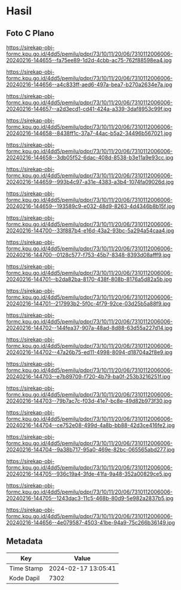 # Hasil

## Foto C Plano

https://sirekap-obj-formc.kpu.go.id/4dd5/pemilu/pdpr/73/10/11/20/06/7310112006006-20240216-144655--fa75ee89-1d2d-4cbb-ac75-762f88598ea4.jpg

https://sirekap-obj-formc.kpu.go.id/4dd5/pemilu/pdpr/73/10/11/20/06/7310112006006-20240216-144656--a4c833ff-aed6-497a-bea7-b270a2634e7a.jpg

https://sirekap-obj-formc.kpu.go.id/4dd5/pemilu/pdpr/73/10/11/20/06/7310112006006-20240216-144657--a2d3ecd1-cd41-424a-a339-3daf8953c99f.jpg

https://sirekap-obj-formc.kpu.go.id/4dd5/pemilu/pdpr/73/10/11/20/06/7310112006006-20240216-144658--8438ff1c-37a7-44ac-b5a2-34496b567021.jpg

https://sirekap-obj-formc.kpu.go.id/4dd5/pemilu/pdpr/73/10/11/20/06/7310112006006-20240216-144658--3db05f52-6dac-408d-8538-b3e11a9e93cc.jpg

https://sirekap-obj-formc.kpu.go.id/4dd5/pemilu/pdpr/73/10/11/20/06/7310112006006-20240216-144659--993b4c97-a31e-4383-a3b4-1074fa09026d.jpg

https://sirekap-obj-formc.kpu.go.id/4dd5/pemilu/pdpr/73/10/11/20/06/7310112006006-20240216-144659--193589c9-e032-48d9-8263-4d4346b8b15f.jpg

https://sirekap-obj-formc.kpu.go.id/4dd5/pemilu/pdpr/73/10/11/20/06/7310112006006-20240216-144700--33f887b4-e16d-43a2-93bc-5a294a54caa4.jpg

https://sirekap-obj-formc.kpu.go.id/4dd5/pemilu/pdpr/73/10/11/20/06/7310112006006-20240216-144700--0128c577-f753-45b7-8348-8393d08afff9.jpg

https://sirekap-obj-formc.kpu.go.id/4dd5/pemilu/pdpr/73/10/11/20/06/7310112006006-20240216-144701--b2da82ba-8170-438f-808b-8176a5d82a5b.jpg

https://sirekap-obj-formc.kpu.go.id/4dd5/pemilu/pdpr/73/10/11/20/06/7310112006006-20240216-144701--217993b2-5f0c-4f79-92ce-03d25b5a88f9.jpg

https://sirekap-obj-formc.kpu.go.id/4dd5/pemilu/pdpr/73/10/11/20/06/7310112006006-20240216-144702--144fea37-907a-48ad-8d88-63d55a227d14.jpg

https://sirekap-obj-formc.kpu.go.id/4dd5/pemilu/pdpr/73/10/11/20/06/7310112006006-20240216-144702--47a26b75-ed11-4998-8094-d18704a2f8e9.jpg

https://sirekap-obj-formc.kpu.go.id/4dd5/pemilu/pdpr/73/10/11/20/06/7310112006006-20240216-144703--e7b89709-f720-4b79-ba0f-253b3216251f.jpg

https://sirekap-obj-formc.kpu.go.id/4dd5/pemilu/pdpr/73/10/11/20/06/7310112006006-20240216-144703--79b7ac7c-f03d-41e7-bc8e-49d82b973f30.jpg

https://sirekap-obj-formc.kpu.go.id/4dd5/pemilu/pdpr/73/10/11/20/06/7310112006006-20240216-144704--ce752e08-499d-4a8b-bb88-42d3ce416fe2.jpg

https://sirekap-obj-formc.kpu.go.id/4dd5/pemilu/pdpr/73/10/11/20/06/7310112006006-20240216-144704--9a38b717-95a0-469e-82bc-065565abd277.jpg

https://sirekap-obj-formc.kpu.go.id/4dd5/pemilu/pdpr/73/10/11/20/06/7310112006006-20240216-144705--936c19a4-3fde-41fa-9a48-352a00829ce5.jpg

https://sirekap-obj-formc.kpu.go.id/4dd5/pemilu/pdpr/73/10/11/20/06/7310112006006-20240216-144705--1243dac3-11c5-468b-80d9-5e982a2837b5.jpg

https://sirekap-obj-formc.kpu.go.id/4dd5/pemilu/pdpr/73/10/11/20/06/7310112006006-20240216-144656--4e079587-4503-41be-94a9-75c266b36149.jpg


## Metadata

| Key        | Value               |
| ---------- | ------------------- |
| Time Stamp | 2024-02-17 13:05:41 |
| Kode Dapil | 7302                |



